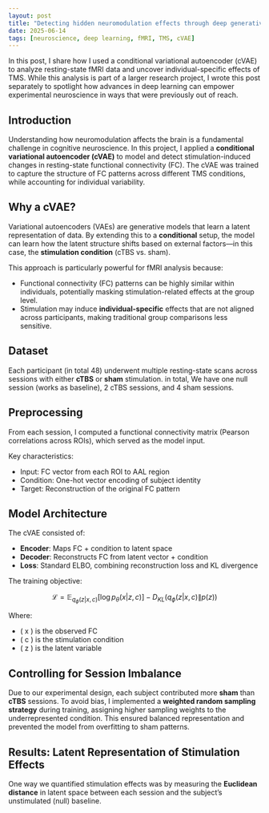 ```yaml
---
layout: post
title: "Detecting hidden neuromodulation effects through deep generative modeling"
date: 2025-06-14
tags: [neuroscience, deep learning, fMRI, TMS, cVAE]
---
```



In this post, I share how I used a conditional variational autoencoder (cVAE) to analyze resting-state fMRI data and uncover individual-specific effects of TMS. While this analysis is part of a larger research project, I wrote this post separately to spotlight how advances in deep learning can empower experimental neuroscience in ways that were previously out of reach.


## Introduction

Understanding how neuromodulation affects the brain is a fundamental challenge in cognitive neuroscience. In this project, I applied a **conditional variational autoencoder (cVAE)** to model and detect stimulation-induced changes in resting-state functional connectivity (FC). The cVAE was trained to capture the structure of FC patterns across different TMS conditions, while accounting for individual variability.

## Why a cVAE?

Variational autoencoders (VAEs) are generative models that learn a latent representation of data. By extending this to a **conditional** setup, the model can learn how the latent structure shifts based on external factors—in this case, the **stimulation condition** (cTBS vs. sham).

This approach is particularly powerful for fMRI analysis because:

- Functional connectivity (FC) patterns can be highly similar within individuals, potentially masking stimulation-related effects at the group level.
- Stimulation may induce **individual-specific** effects that are not aligned across participants, making traditional group comparisons less sensitive.


## Dataset

Each participant (in total 48) underwent multiple resting-state scans across sessions with either **cTBS** or **sham** stimulation. in total, We have one null session (works as baseline), 2 cTBS sessions, and 4 sham sessions. 


## Preprocessing

From each session, I computed a functional connectivity matrix (Pearson correlations across ROIs), which served as the model input.

Key characteristics:
- Input: FC vector from each ROI to AAL region
- Condition: One-hot vector encoding of subject identity
- Target: Reconstruction of the original FC pattern


## Model Architecture

The cVAE consisted of:

- **Encoder**: Maps FC + condition to latent space
- **Decoder**: Reconstructs FC from latent vector + condition
- **Loss**: Standard ELBO, combining reconstruction loss and KL divergence

The training objective:

$$
\mathcal{L} = \mathbb{E}_{q_\phi(z|x, c)}[\log p_\theta(x|z, c)] - D_{KL}(q_\phi(z|x, c) \| p(z))
$$

Where:
- \( x \) is the observed FC
- \( c \) is the stimulation condition
- \( z \) is the latent variable

## Controlling for Session Imbalance

Due to our experimental design, each subject contributed more **sham** than **cTBS** sessions. To avoid bias, I implemented a **weighted random sampling strategy** during training, assigning higher sampling weights to the underrepresented condition. This ensured balanced representation and prevented the model from overfitting to sham patterns.

## Results: Latent Representation of Stimulation Effects

One way we quantified stimulation effects was by measuring the **Euclidean distance** in latent space between each session and the subject’s unstimulated (null) baseline.







